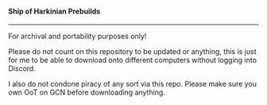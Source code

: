 #### Ship of Harkinian Prebuilds

---
For archival and portability purposes only!

Please do not count on this repository to be updated or anything, this is just for me to be able to download onto different computers without logging into Discord.

I also do not condone piracy of any sort via this repo. Please make sure you own OoT on GCN before downloading anything.
